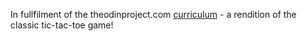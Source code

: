 In fullfilment of the theodinproject.com [curriculum](https://www.theodinproject.com/lessons/tic-tac-toe-javascript) - a rendition of the classic tic-tac-toe game!
